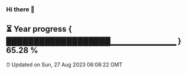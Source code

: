 ### Hi there 👋
⏳ Year progress { ███████████████████▁▁▁▁▁▁▁▁▁▁▁ } 65.28 %
---
⏰ Updated on Sun, 27 Aug 2023 06:08:22 GMT

